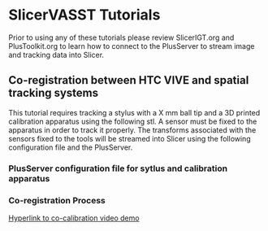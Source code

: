 # SlicerVASST Tutorials
Prior to using any of these tutorials please review SlicerIGT.org and PlusToolkit.org to learn how to connect to the PlusServer to stream image and tracking data into Slicer. 

## Co-registration between HTC VIVE and spatial tracking systems 
This tutorial requires tracking a stylus with a X mm ball tip and a 3D printed calibration apparatus using the following stl. A sensor must be fixed to the apparatus in order to track it properly. The transforms associated with the sensors fixed to the tools will be streamed into Slicer using the following configuration file and the PlusServer. 

### PlusServer configuration file for sytlus and calibration apparatus 




### Co-registration Process 

[Hyperlink to co-calibration video demo](https://www.youtube.com/watch?v=gdwchohlMjI)
